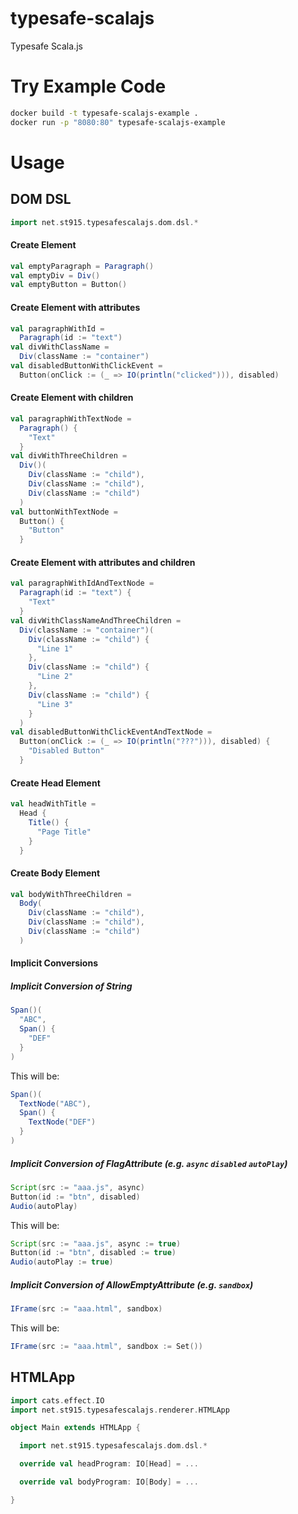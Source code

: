 # typesafe-scalajs
Typesafe Scala.js

# Try Example Code
```bash
docker build -t typesafe-scalajs-example .
docker run -p "8080:80" typesafe-scalajs-example
```

# Usage

## DOM DSL
```scala
import net.st915.typesafescalajs.dom.dsl.*
```

#### Create Element
```scala
val emptyParagraph = Paragraph()
val emptyDiv = Div()
val emptyButton = Button()
```

#### Create Element with attributes
```scala
val paragraphWithId =
  Paragraph(id := "text")
val divWithClassName =
  Div(className := "container")
val disabledButtonWithClickEvent =
  Button(onClick := (_ => IO(println("clicked"))), disabled)
```

#### Create Element with children
```scala
val paragraphWithTextNode =
  Paragraph() {
    "Text"
  }
val divWithThreeChildren =
  Div()(
    Div(className := "child"),
    Div(className := "child"),
    Div(className := "child")
  )
val buttonWithTextNode =
  Button() {
    "Button"
  }
```

#### Create Element with attributes and children
```scala
val paragraphWithIdAndTextNode =
  Paragraph(id := "text") {
    "Text"
  }
val divWithClassNameAndThreeChildren =
  Div(className := "container")(
    Div(className := "child") {
      "Line 1"
    },
    Div(className := "child") {
      "Line 2"
    },
    Div(className := "child") {
      "Line 3"
    }
  )
val disabledButtonWithClickEventAndTextNode =
  Button(onClick := (_ => IO(println("???"))), disabled) {
    "Disabled Button"
  }
```

#### Create Head Element
```scala
val headWithTitle =
  Head {
    Title() {
      "Page Title"
    }
  }
```

#### Create Body Element
```scala
val bodyWithThreeChildren =
  Body(
    Div(className := "child"),
    Div(className := "child"),
    Div(className := "child")
  )
```

#### Implicit Conversions

##### Implicit Conversion of String
```scala
Span()(
  "ABC",
  Span() {
    "DEF"
  }
)
```
This will be:
```scala
Span()(
  TextNode("ABC"),
  Span() {
    TextNode("DEF")
  }
)
```

##### Implicit Conversion of FlagAttribute (e.g. `async` `disabled` `autoPlay`)
```scala
Script(src := "aaa.js", async)
Button(id := "btn", disabled)
Audio(autoPlay)
```
This will be:
```scala
Script(src := "aaa.js", async := true)
Button(id := "btn", disabled := true)
Audio(autoPlay := true)
```

##### Implicit Conversion of AllowEmptyAttribute (e.g. `sandbox`)
```scala
IFrame(src := "aaa.html", sandbox)
```
This will be:
```scala
IFrame(src := "aaa.html", sandbox := Set())
```

## HTMLApp
```scala
import cats.effect.IO
import net.st915.typesafescalajs.renderer.HTMLApp

object Main extends HTMLApp {

  import net.st915.typesafescalajs.dom.dsl.*

  override val headProgram: IO[Head] = ...

  override val bodyProgram: IO[Body] = ...

}
```
